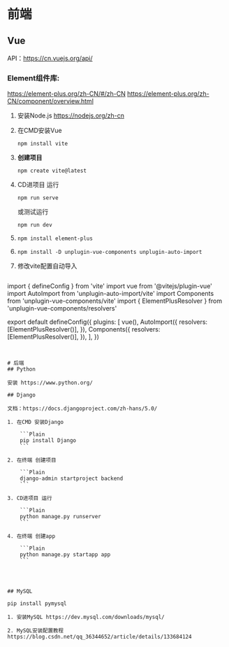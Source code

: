 # 前端
## Vue

API：https://cn.vuejs.org/api/
### Element组件库:
https://element-plus.org/zh-CN/#/zh-CN
https://element-plus.org/zh-CN/component/overview.html

1. 安装Node.js https://nodejs.org/zh-cn
    
2. 在CMD安装Vue
    
    ```Plain
    npm install vite
    ```
    
3. **创建项目**
    
    ```Plain
    npm create vite@latest
    ```
    
4. CD进项目 运行
    
    ```Plain
    npm run serve
    ```
    或测试运行
	```Plain
	npm run dev
	```
5. `npm install element-plus`
6. `npm install -D unplugin-vue-components unplugin-auto-import`
7.  修改vite配置自动导入
	```TypeScript
import { defineConfig } from 'vite'
import vue from '@vitejs/plugin-vue'
import AutoImport from 'unplugin-auto-import/vite'
import Components from 'unplugin-vue-components/vite'
import { ElementPlusResolver } from 'unplugin-vue-components/resolvers'

export default defineConfig({
  plugins: [
    vue(),
    AutoImport({
      resolvers: [ElementPlusResolver()],
    }),
    Components({
      resolvers: [ElementPlusResolver()],
    }),
  ],
})
```


# 后端
## Python

安装 https://www.python.org/

## Django

文档：https://docs.djangoproject.com/zh-hans/5.0/

1. 在CMD 安装Django
    
    ```Plain
    pip install Django
    ```
    
2. 在终端 创建项目
    
    ```Plain
    django-admin startproject backend
    ```
    
3. CD进项目 运行
    
    ```Plain
    python manage.py runserver
    ```
    
4. 在终端 创建app
    
    ```Plain
    python manage.py startapp app
    ```
    

  

## MySQL

pip install pymysql

1. 安装MySQL https://dev.mysql.com/downloads/mysql/
    
2. MySQL安装配置教程 https://blog.csdn.net/qq_36344652/article/details/133684124